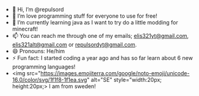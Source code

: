 - 👋 Hi, I’m @repulsord
- 👀 I’m love programming stuff for everyone to use for free!
- 🌱 I’m currently learning java as I want to try do a little modding for minecraft!
- 📫 You can reach me through one of my emails; elis321yt@gmail.com, elis321alt@gmail.com or repulsordyt@gmail.com.
- 😄 Pronouns: He/him
- ⚡ Fun fact: I started coding a year ago and has so far learn about 6 new programming languages!
- <img src="https://images.emojiterra.com/google/noto-emoji/unicode-16.0/color/svg/1f1f8-1f1ea.svg" alt="SE" style="width:20px; height:20px;> I am from sweden!
